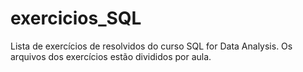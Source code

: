 # exercicios_SQL

Lista de exercícios de resolvidos do curso SQL for Data Analysis.
Os arquivos dos exercícios estão divididos por aula.
